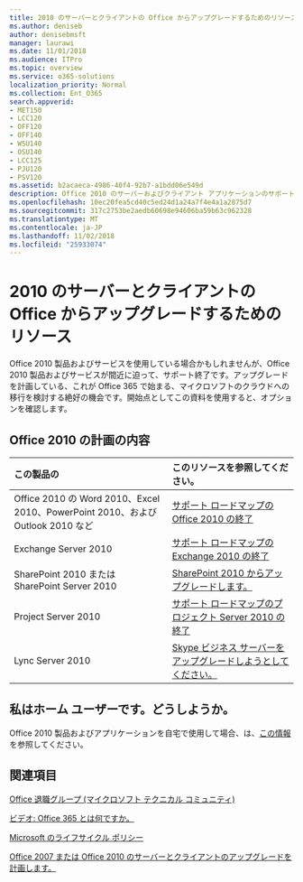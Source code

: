 ```yaml
---
title: 2010 のサーバーとクライアントの Office からアップグレードするためのリソース
ms.author: deniseb
author: denisebmsft
manager: laurawi
ms.date: 11/01/2018
ms.audience: ITPro
ms.topic: overview
ms.service: o365-solutions
localization_priority: Normal
ms.collection: Ent_O365
search.appverid:
- MET150
- LCC120
- OFF120
- OFF140
- WSU140
- OSU140
- LCC125
- PJU120
- PSV120
ms.assetid: b2acaeca-4986-40f4-92b7-a1bdd06e549d
description: Office 2010 のサーバーおよびクライアント アプリケーションのサポートがすぐに終了して、カスタム サポート契約をご利用いただけません。今すぐアップグレードの計画を開始するのにには、この資料を使用します。
ms.openlocfilehash: 10ec20fea5cd40c5ed24d1a24a7f4e4a1a2875d7
ms.sourcegitcommit: 317c2753be2aedb60698e94606ba59b63c962328
ms.translationtype: MT
ms.contentlocale: ja-JP
ms.lasthandoff: 11/02/2018
ms.locfileid: "25933074"
---
```

# <a name="resources-to-help-you-upgrade-from-office-2010-servers-and-clients"></a>2010 のサーバーとクライアントの Office からアップグレードするためのリソース

Office 2010 製品およびサービスを使用している場合かもしれませんが、Office 2010 製品およびサービスが間近に迫って、サポート終了です。アップグレードを計画している、これが Office 365 で始まる、マイクロソフトのクラウドへの移行を検討する絶好の機会です。開始点としてこの資料を使用すると、オプションを確認します。
      
## <a name="office-2010-planning-content"></a>Office 2010 の計画の内容
  
|**この製品の**|**このリソースを参照してください。**|
|:-----|:-----|
|Office 2010 の Word 2010、Excel 2010、PowerPoint 2010、および Outlook 2010 など  <br/> |[サポート ロードマップの Office 2010 の終了](https://docs.microsoft.com/DeployOffice/office-2010-end-support-roadmap) <br/> |
|Exchange Server 2010  <br/> |[サポート ロードマップの Exchange 2010 の終了](exchange-2010-end-of-support.md) <br/> |
|SharePoint 2010 または SharePoint Server 2010  <br/> |[SharePoint 2010 からアップグレードします。](upgrade-from-sharepoint-2010.md) <br/> |
|Project Server 2010 <br/> | [サポート ロードマップのプロジェクト Server 2010 の終了](project-server-2010-end-of-support.md) <br/> |
|Lync Server 2010 <br/> | [Skype ビジネス サーバーをアップグレードしようとしてください。](https://docs.microsoft.com/skypeforbusiness/plan-your-deployment/upgrade) <br/> |
    
## <a name="im-a-home-user-what-do-i-do"></a>私はホーム ユーザーです。どうしようか。

Office 2010 製品およびアプリケーションを自宅で使用して場合、は、[この情報](plan-upgrade-previous-versions-office.md#im-a-home-user-what-do-i-do)を参照してください。

## <a name="related-topics"></a>関連項目

[Office 退職グループ (マイクロソフト テクニカル コミュニティ)](https://go.microsoft.com/fwlink/?linkid=842065)
  
[ビデオ: Office 365 とは何ですか。](https://support.office.com/article/847caf12-2589-452c-8aca-1c009797678b.aspx)
  
[Microsoft のライフサイクル ポリシー](https://go.microsoft.com/fwlink/?linkid=865200)

[Office 2007 または Office 2010 のサーバーとクライアントのアップグレードを計画します。](plan-upgrade-previous-versions-office.md)

